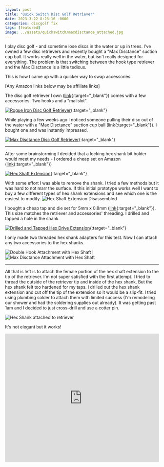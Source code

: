 ```yaml
---
layout: post
title: "Quick Switch Disc Golf Retriever"
date: 2023-3-22 8:23:16 -0600
categories: discgolf fix
tags: [featured]
image: ../assets/quickswitch/maxdisctance_attached.jpg
---
```


I play disc golf - and sometime lose discs in the water or up in trees. I've owned a few disc retrievers and recently bought a "Max Disctance" suction cup ball. It works really well in the water, but isn't really designed for everything. The problem is that switching between the hook type retriever and the Max Disctance is a little tedious.

This is how I came up with a quicker way to swap accessories

<!--more-->

[Any Amazon links below may be affiliate links]

The disc golf retriever I own ([link](https://www.amazon.com/gp/product/B08XNZQ8MX?ie=UTF8&psc=1&linkCode=ll1&tag=charliewynn-20&linkId=b57197751198ea705f1d78511bee22dc&language=en_US&ref_=as_li_ss_tl){:target="\_blank"}) comes with a few accessories. Two hooks and a "mailslot".

[![Rogue Iron Disc Golf Retriever](../assets/quickswitch/rogue-iron_retriever.jpg)](https://www.amazon.com/gp/product/B08XNZQ8MX?ie=UTF8&psc=1&linkCode=ll1&tag=charliewynn-20&linkId=b57197751198ea705f1d78511bee22dc&language=en_US&ref_=as_li_ss_tl){:target="\_blank"}

While playing a few weeks ago I noticed someone pulling their disc out of the water with a "Max Disctance" suction cup ball ([link](https://maxdisctance.com/){:target="\_blank"}). I bought one and was instantly impressed.

[![Max Disctance Disc Golf Retriever](../assets/quickswitch/maxdisctance_product.jpg)](https://maxdisctance.com/product/maxstick-attachment/){:target="\_blank"}

---

After some brainstorming I decided that a locking hex shank bit holder would meet my needs - I ordered a cheap set on Amazon ([link](https://www.amazon.com/dp/B097R4PZQK?psc=1&linkCode=ll1&tag=charliewynn-20&linkId=428bacaf360cec18fb06eae554c81d1e&language=en_US&ref_=as_li_ss_tl){:target="\_blank"})

[![Hex Shaft Extension](../assets/quickswitch/unmodified_hex-drive_extension.jpg)](https://www.amazon.com/dp/B097R4PZQK?psc=1&linkCode=ll1&tag=charliewynn-20&linkId=428bacaf360cec18fb06eae554c81d1e&language=en_US&ref_=as_li_ss_tl){:target="\_blank"}

With some effort I was able to remove the shank. I tried a few methods but it was hard to not marr the surface. If this initial prototype works well I want to buy a few different types of hex shank extensions and see which one is the easiest to modify. ![Hex Shaft Extension Disassembled](../assets/quickswitch/split_hex-drive_extension.jpg)

I bought a cheap tap and die set for 5mm x 0.8mm ([link](https://www.amazon.com/dp/B098K2WRH6?psc=1&linkCode=ll1&tag=charliewynn-20&linkId=c08e784bf993940915464cd83c8486f2&language=en_US&ref_=as_li_ss_tl){:target="\_blank"}). This size matches the retriever and accessories' threading. I drilled and tapped a hole in the shank.

[![Drilled and Tapped Hex Drive Extension](../assets/quickswitch/tapped_hex-drive.jpg)](https://www.amazon.com/dp/B098K2WRH6?psc=1&linkCode=ll1&tag=charliewynn-20&linkId=c08e784bf993940915464cd83c8486f2&language=en_US&ref_=as_li_ss_tl){:target="\_blank"}

I only made two threaded hex shank adapters for this test. Now I can attach any two accessories to the hex shanks.

![Double Hook Attachment with Hex Shaft](../assets/quickswitch/double-hook_with_hex-drive.jpg) | ![Max Disctance Attachment with Hex Shaft](../assets/quickswitch/maxdisctance_with_hex-drive.jpg)

---

All that is left is to attach the female portion of the hex shaft extension to the tip of the retriever. I'm not super satisfied with the first attempt. I tried to thread the outside of the retriever tip and inside of the hex shank. But the hex shank felt too hardened for my taps. I drilled out the hex shank extension and cut off the tip of the extension so it would be a slip-fit. I tried using plumbing solder to attach them with limited success (I'm remodeling our shower and had the soldering supplies out already). It was getting past 1am and I decided to just cross-drill and use a cotter pin.

![Hex Shank attached to retriever](../assets/quickswitch/retriever_hex-drive_receiver.jpg)

It's not elegant but it works!

<iframe width="100%" height="420" src="https://www.youtube.com/embed/JtFd0csIyUk" title="Quick Switch disc golf retriever attachment" frameborder="0" allow="accelerometer; autoplay; clipboard-write; encrypted-media; gyroscope; picture-in-picture; web-share" allowfullscreen></iframe>
